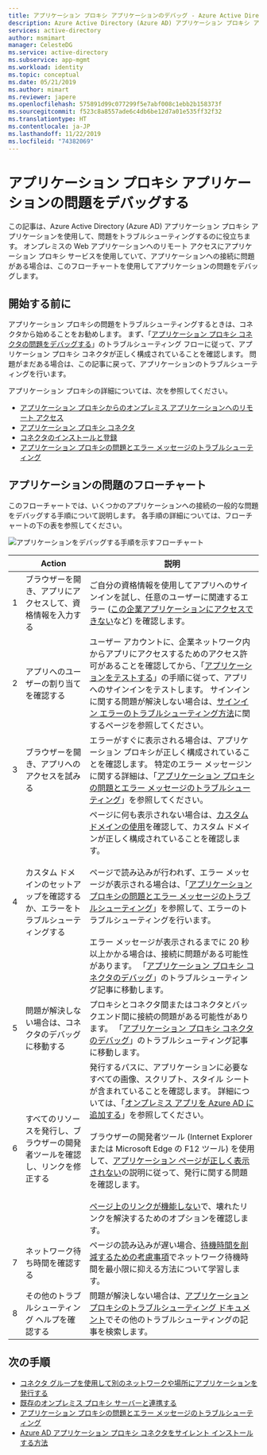 ```yaml
---
title: アプリケーション プロキシ アプリケーションのデバッグ - Azure Active Directory | Microsoft Docs
description: Azure Active Directory (Azure AD) アプリケーション プロキシ アプリケーションを使用して、問題をデバッグします。
services: active-directory
author: msmimart
manager: CelesteDG
ms.service: active-directory
ms.subservice: app-mgmt
ms.workload: identity
ms.topic: conceptual
ms.date: 05/21/2019
ms.author: mimart
ms.reviewer: japere
ms.openlocfilehash: 575891d99c077299f5e7abf008c1ebb2b158373f
ms.sourcegitcommit: f523c8a8557ade6c4db6be12d7a01e535ff32f32
ms.translationtype: HT
ms.contentlocale: ja-JP
ms.lasthandoff: 11/22/2019
ms.locfileid: "74382069"
---
```

# <a name="debug-application-proxy-application-issues"></a>アプリケーション プロキシ アプリケーションの問題をデバッグする 

この記事は、Azure Active Directory (Azure AD) アプリケーション プロキシ アプリケーションを使用して、問題をトラブルシューティングするのに役立ちます。 オンプレミスの Web アプリケーションへのリモート アクセスにアプリケーション プロキシ サービスを使用していて、アプリケーションへの接続に問題がある場合は、このフローチャートを使用してアプリケーションの問題をデバッグします。 

## <a name="before-you-begin"></a>開始する前に

アプリケーション プロキシの問題をトラブルシューティングするときは、コネクタから始めることをお勧めします。 まず、「[アプリケーション プロキシ コネクタの問題をデバッグする](application-proxy-debug-connectors.md)」のトラブルシューティング フローに従って、アプリケーション プロキシ コネクタが正しく構成されていることを確認します。 問題がまだある場合は、この記事に戻って、アプリケーションのトラブルシューティングを行います。  

アプリケーション プロキシの詳細については、次を参照してください。

- [アプリケーション プロキシからのオンプレミス アプリケーションへのリモート アクセス](application-proxy.md)
- [アプリケーション プロキシ コネクタ](application-proxy-connectors.md)
- [コネクタのインストールと登録](application-proxy-add-on-premises-application.md)
- [アプリケーション プロキシの問題とエラー メッセージのトラブルシューティング](application-proxy-troubleshoot.md)

## <a name="flowchart-for-application-issues"></a>アプリケーションの問題のフローチャート

このフローチャートでは、いくつかのアプリケーションへの接続の一般的な問題をデバッグする手順について説明します。 各手順の詳細については、フローチャートの下の表を参照してください。

![アプリケーションをデバッグする手順を示すフローチャート](media/application-proxy-debug-apps/application-proxy-apps-debugging-flowchart.png)

|  | Action | 説明 | 
|---------|---------|---------|
|1 | ブラウザーを開き、アプリにアクセスして、資格情報を入力する | ご自分の資格情報を使用してアプリへのサインインを試し、任意のユーザーに関連するエラー ([この企業アプリケーションにアクセスできない](application-proxy-sign-in-bad-gateway-timeout-error.md)など) を確認します。 |
|2 | アプリへのユーザーの割り当てを確認する | ユーザー アカウントに、企業ネットワーク内からアプリにアクセスするためのアクセス許可があることを確認してから、「[アプリケーションをテストする](application-proxy-add-on-premises-application.md#test-the-application)」の手順に従って、アプリへのサインインをテストします。 サインインに関する問題が解決しない場合は、[サインイン エラーのトラブルシューティング方法](../reports-monitoring/concept-provisioning-logs.md?context=azure/active-directory/manage-apps/context/manage-apps-context)に関するページを参照してください。  |
|3 | ブラウザーを開き、アプリへのアクセスを試みる | エラーがすぐに表示される場合は、アプリケーション プロキシが正しく構成されていることを確認します。 特定のエラー メッセージンに関する詳細は、「[アプリケーション プロキシの問題とエラー メッセージのトラブルシューティング](application-proxy-troubleshoot.md)」を参照してください。  |
|4 | カスタム ドメインのセットアップを確認するか、エラーをトラブルシューティングする | ページに何も表示されない場合は、[カスタム ドメインの使用](application-proxy-configure-custom-domain.md)を確認して、カスタム ドメインが正しく構成されていることを確認します。<br></br>ページで読み込みが行われず、エラー メッセージが表示される場合は、「[アプリケーション プロキシの問題とエラー メッセージのトラブルシューティング](application-proxy-troubleshoot.md)」を参照して、エラーのトラブルシューティングを行います。 <br></br>エラー メッセージが表示されるまでに 20 秒以上かかる場合は、接続に問題がある可能性があります。 「[アプリケーション プロキシ コネクタのデバッグ](application-proxy-debug-connectors.md)」のトラブルシューティング記事に移動します。  |
|5 | 問題が解決しない場合は、コネクタのデバッグに移動する | プロキシとコネクタ間またはコネクタとバックエンド間に接続の問題がある可能性があります。 「[アプリケーション プロキシ コネクタのデバッグ](application-proxy-debug-connectors.md)」のトラブルシューティング記事に移動します。 |
|6 | すべてのリソースを発行し、ブラウザーの開発者ツールを確認し、リンクを修正する | 発行するパスに、アプリケーションに必要なすべての画像、スクリプト、スタイル シートが含まれていることを確認します。 詳細については、「[オンプレミス アプリを Azure AD に追加する](application-proxy-add-on-premises-application.md#add-an-on-premises-app-to-azure-ad)」を参照してください。 <br></br>ブラウザーの開発者ツール (Internet Explorer または Microsoft Edge の F12 ツール) を使用して、[アプリケーション ページが正しく表示されない](application-proxy-page-appearance-broken-problem.md)の説明に従って、発行に関する問題を確認します。 <br></br>[ページ上のリンクが機能しない](application-proxy-page-links-broken-problem.md)で、壊れたリンクを解決するためのオプションを確認します。 |
|7 | ネットワーク待ち時間を確認する | ページの読み込みが遅い場合、[待機時間を削減するための考慮事項](application-proxy-network-topology.md#considerations-for-reducing-latency)でネットワーク待機時間を最小限に抑える方法について学習します。 | 
|8 | その他のトラブルシューティング ヘルプを確認する | 問題が解決しない場合は、[アプリケーション プロキシのトラブルシューティング ドキュメント](application-proxy-troubleshoot.md)でその他のトラブルシューティングの記事を検索します。 |

## <a name="next-steps"></a>次の手順


* [コネクタ グループを使用して別のネットワークや場所にアプリケーションを発行する](application-proxy-connector-groups.md)
* [既存のオンプレミス プロキシ サーバーと連携する](application-proxy-configure-connectors-with-proxy-servers.md)
* [アプリケーション プロキシの問題とエラー メッセージのトラブルシューティング](application-proxy-troubleshoot.md)
* [Azure AD アプリケーション プロキシ コネクタをサイレント インストールする方法](application-proxy-register-connector-powershell.md)
